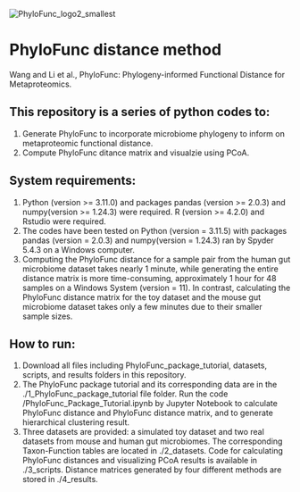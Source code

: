 ![PhyloFunc_logo2_smallest](https://github.com/user-attachments/assets/3fe7cc6a-eb59-484c-a8b8-8ad13bf4de5c)

# PhyloFunc distance method
Wang and Li et al., PhyloFunc: Phylogeny-informed Functional Distance for Metaproteomics.

## This repository is a series of python codes to:
1. Generate PhyloFunc to incorporate microbiome phylogeny to inform on metaproteomic functional distance.
2. Compute PhyloFunc ditance matrix and visualzie using PCoA.

## System requirements:
1. Python (version >= 3.11.0) and packages pandas (version >= 2.0.3) and numpy(version >= 1.24.3) were required. R (version >= 4.2.0) and Rstudio were required.
2. The codes have been tested on Python (version = 3.11.5) with packages pandas (version = 2.0.3) and numpy(version = 1.24.3) ran by Spyder 5.4.3 on a Windows computer.
3. Computing the PhyloFunc distance for a sample pair from the human gut microbiome dataset takes nearly 1 minute, while generating the entire distance matrix is more time-consuming, approximately 1 hour for 48 samples on a Windows System (version = 11). In contrast, calculating the PhyloFunc distance matrix for the toy dataset and the mouse gut microbiome dataset takes only a few minutes due to their smaller sample sizes.

## How to run:
1. Download all files including PhyloFunc_package_tutorial, datasets, scripts, and results folders in this repository.
2. The PhyloFunc package tutorial and its corresponding data are in the ./1_PhyloFunc_package_tutorial file folder. Run the code /PhyloFunc_Package_Tutorial.ipynb by Jupyter Notebook to calculate PhyloFunc distance and PhyloFunc distance matrix, and to generate hierarchical clustering result.
3. Three datasets are provided: a simulated toy dataset and two real datasets from mouse and human gut microbiomes. The corresponding Taxon-Function tables are located in ./2_datasets. Code for calculating PhyloFunc distances and visualizing PCoA results is available in ./3_scripts. Distance matrices generated by four different methods are stored in ./4_results.

